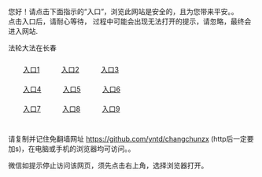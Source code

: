 您好！请点击下面指示的“入口”，浏览此网站是安全的，且为您带来平安。。 <br/>
点击入口后，请耐心等待， 过程中可能会出现无法打开的提示，请忽略，最终会进入网站. </br>

法轮大法在长春<br/>
<div style="padding:10px"><a style="margin:20px" target="_blank" href="https://d38hjqaqnxqx3q.cloudfront.net/2Qpsp?rmpvolbq" id="ccLink1" rel="nofollow">入口1</a> <a target="_blank" style="margin:20px" href="https://d18o1naet0frrz.cloudfront.net/2Qpsp?qpodhbgu" id="ccLink2" rel="nofollow">入口2</a> <a style="margin:20px" target="_blank" href="https://d3mioi2djodufg.cloudfront.net/2Qpsp?mdiues" id="ccLink3" rel="nofollow">入口3</a></div>

<div style="padding:10px" ><a style="margin:20px" target="_blank" href="https://d38hjqaqnxqx3q.cloudfront.net/2Qpsp?rmpvolbq" id="ccLink4" rel="nofollow">入口4</a> <a style="margin:20px" href="https://d18o1naet0frrz.cloudfront.net/2Qpsp?qpodhbgu" target="_blank" id="ccLink5" rel="nofollow">入口5</a> <a style="margin:20px" href="https://d3mioi2djodufg.cloudfront.net/2Qpsp?mdiues" target="_blank" id="ccLink6" rel="nofollow">入口6</a></div>

<div style="padding:10px"><a style="margin:20px" target="_blank" href="https://d38hjqaqnxqx3q.cloudfront.net/2Qpsp?rmpvolbq" id="ccLink7" rel="nofollow">入口7</a> <a style="margin:20px" href="https://d18o1naet0frrz.cloudfront.net/2Qpsp?qpodhbgu" target="_blank" id="ccLink8" rel="nofollow">入口8</a> <a style="margin:20px" target="_blank" href="https://d3mioi2djodufg.cloudfront.net/2Qpsp?mdiues" id="ccLink9" rel="nofollow">入口9</a></div>

<br/>



请复制并记住免翻墙网址 https://github.com/yntd/changchunzx (http后一定要加s)，在电脑或手机的浏览器均可访问。。<br/>

微信如提示停止访问该网页，须先点击右上角，选择浏览器打开。
